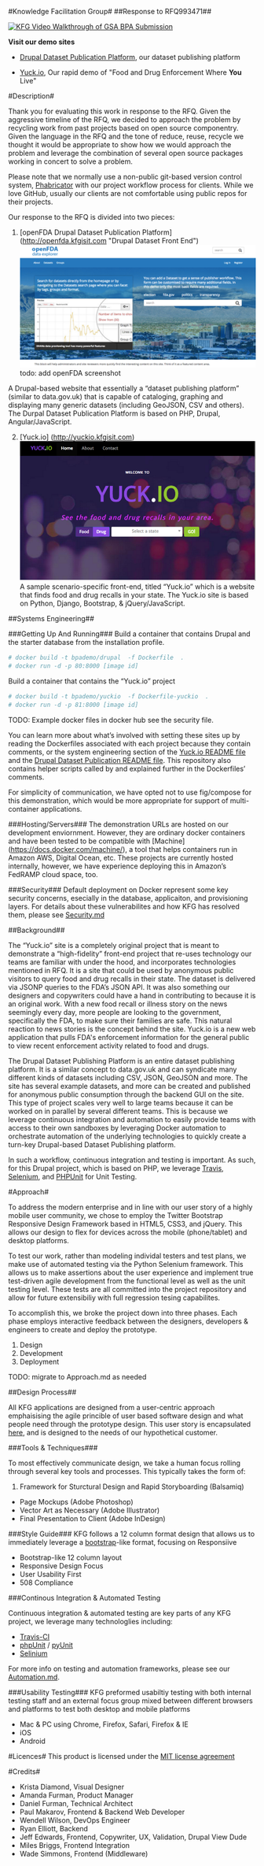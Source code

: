 #Knowledge Facilitation Group#
##Response to RFQ993471##

[![KFG Video Walkthrough of GSA BPA Submission](http://img.youtube.com/vi/f4IEkTLi4hg/0.jpg)](http://www.youtube.com/watch?v=f4IEkTLi4hg "KFG Video Walkthrough")

**Visit our demo sites** 

* [Drupal Dataset Publication Platform](http://openfda.kfgisit.com "Drupal Dataset"), our dataset publishing platform 

* [Yuck.io](http://yuckio.kfgisit.com "Yuck.io Demo Site"), Our rapid demo of "Food and Drug Enforcement Where **You** Live"

#Description#

Thank you for evaluating this work in response to the RFQ. Given the aggressive timeline of the RFQ, we decided to approach the problem by recycling work from past projects based on open source componentry. Given the language in the RFQ and the tone of reduce, reuse, recycle we thought it would be appropriate to show how we would approach the problem and leverage the combination of several open source packages working in concert to solve a problem.

Please note that we normally use a non-public git-based version control system, [Phabricator](http://phabricator.org/ "Phabricator") with our project workflow process for clients. While we love GitHub, usually our clients are not comfortable using public repos for their projects. 

Our response to the RFQ is divided into two pieces: 

1.	[openFDA Drupal Dataset Publication Platform] (http://openfda.kfgisit.com "Drupal Dataset Front End")
![openFDA screenshot](openFdaScreenshot.png)
todo: add openFDA screenshot

A Drupal-based website that essentially a “dataset publishing platform” (similar to data.gov.uk) that is capable of cataloging, graphing and displaying many generic datasets (including GeoJSON, CSV and others). The Durpal Dataset Publication Platform is based on PHP, Drupal, Angular/JavaScript.
 
2. [Yuck.io] (http://yuckio.kfgisit.com)
![Yuck.io Screenshot](yuck-screenshot.png)
A sample scenario-specific front-end, titled “Yuck.io” which is a website that finds food and drug recalls in your state. The Yuck.io site is based on Python, Django, Bootstrap, & jQuery/JavaScript. 

##Systems Engineering##

###Getting Up And Running###
Build a container that contains Drupal and the starter database from the installation profile. 

```bash
# docker build -t bpademo/drupal  -f Dockerfile  .
# docker run -d -p 80:8000 [image id]
```
          
Build a container that contains the “Yuck.io” project 

```bash
# docker build -t bpademo/yuckio  -f Dockerfile-yuckio  .          
# docker run -d -p 81:8000 [image id]     
```
TODO: Example docker files in docker hub see the security file.
       
You can learn more about what’s involved with setting these sites up by reading the Dockerfiles associated with each project because they contain comments, or the system engineering section of the [Yuck.io README file](https://github.com/KFGisIT/gsa-bpa-django/blob/master/README.md) and the [Drupal Dataset Publication README file](https://github.com/KFGisIT/gsa-bpa-drupal/blob/master/README.md). This repository also contains helper scripts called by and explained further in the Dockerfiles’ comments. 

For simplicity of communication, we have opted not to use fig/compose for this demonstration, which would be more appropriate for support of multi-container applications.

###Hosting/Servers###
The demonstration URLs are hosted on our development enviornment. However, they are ordinary docker containers and have been tested to be compatible with [Machine] (https://docs.docker.com/machine/), a tool that helps containers run in Amazon AWS, Digital Ocean, etc. These projects are currently hosted internally, however, we have experience deploying this in Amazon’s FedRAMP cloud space, too. 

###Security###
Default deployment on Docker represent some key security concerns, esecially in the database, applicaiton, and provisioning layers. For details about these vulnerabilites and how KFG has resolved them, please see [Security.md](./Security.md)

##Background##

The “Yuck.io” site is a completely original project that is meant to demonstrate a “high-fidelity” front-end project that re-uses technology our teams are familiar with under the hood, and incorporates technologies mentioned in RFQ. It is a site that could be used by anonymous public visitors to query food and drug recalls in their state. The dataset is delivered via JSONP queries to the FDA’s JSON API. It was also something our designers and copywriters could have a hand in contributing to because it is an original work. With a new food recall or illness story on the news seemingly every day, more people are looking to the government, specifically the FDA, to make sure their families are safe. This natural reaction to news stories is the concept behind the site. Yuck.io is a new web application that pulls FDA's enforcement information for the general public to view recent enforcement activity related to food and drugs. 

The Drupal Dataset Publishing Platform is an entire dataset publishing platform. It is a similar concept to data.gov.uk and can syndicate many different kinds of datasets including CSV, JSON, GeoJSON and more. The site has several example datasets, and more can be created and published for anonymous public consumption through the backend GUI on the site. 
This type of project scales very well to large teams because it can be worked on in parallel by several different teams. This is because we leverage continuous integration and automation to easily provide teams with access to their own sandboxes by leveraging Docker automation to orchestrate automation of the underlying technologies to quickly create a turn-key Drupal-based Dataset Publishing platform. 
 
In such a workflow, continuous integration and testing is important. As such, for this Drupal project, which is based on PHP, we leverage [Travis](https://travis-ci.org), [Selenium](http://www.seleniumhq.org/), and [PHPUnit](https://phpunit.de/) for Unit Testing.

#Approach#

To address the modern enterprise and in line with our user story of a highly mobile user community, we chose to employ the Twitter Bootstrap Responsive Design Framework based in HTML5, CSS3, and jQuery. This allows our design to flex for devices across the mobile (phone/tablet) and desktop platforms. 

To test our work, rather than modeling individal testers and test plans, we make use of automated testing via the Python Selenium framework. This allows us to make assertions about the user experience and implement true test-driven agile development from the functional level as well as the unit testing level. These tests are all committed into the project repository and allow for future extensibiliy with full regression tesing capabilites.

To accomplish this, we broke the project down into three phases. Each phase employs interactive feedback between the designers, developers & engineers to create and deploy the prototype.

1.	Design
2. 	Development
3. 	Deployment

TODO: migrate to Approach.md as needed

##Design Process##

All KFG applications are designed from a user-centric approach emphaisising the agile princible of user based software design and what people need through the prototype design. This user story is encapsulated [here](https://github.com/KFGisIT/gsa-bpa-django/blob/master/README.md), and is designed to the needs of our hypothetical customer.

###Tools & Techniques###

To most effectively communicate design, we take a human focus rolling through several key tools and processes. This typically takes the form of:

1.	Framework for Sturctural Design and Rapid Storyboarding (Balsamiq)
*	Page Mockups (Adobe Photoshop)
* 	Vector Art as Necessary (Adobe Illustrator) 
*	Final Presentation to Client (Adobe InDesign)

###Style Guide###
KFG follows a 12 column format design that allows us to immediately leverage a [bootstrap](http://getbootstrap.com/css/#grid)-like format, focusing on Responsiive 

*	Bootstrap-like 12 column layout
* 	Responsive Design Focus
*  User Usability First
*  508 Compliance

###Continous Integration & Automated Testing

Continuous integration & automated testing are key parts of any KFG project, we leverage many technologlies including: 

*	[Travis-CI](https://travis-ci.org/) 
*	[phpUnit](https://phpunit.de/pyunit) / [pyUnit](http://pyunit.sourceforge.net/)
* 	[Selinium](http://www.seleniumhq.org/) 

For more info on testing and automation frameworks, please see our [Automation.md](Automation.md).

###Usability Testing###
KFG preformed usabiltiy testing with both internal testing staff and an external focus group mixed between different browsers and platforms to test both desktop and mobile platforms 

*	Mac & PC using Chrome, Firefox, Safari, Firefox & IE
* 	iOS
*  Android

#Licences#
This product is licensed under the [MIT license agreement](./LICENSE.md "License")

#Credits#
*  	Krista Diamond, Visual Designer
*	Amanda Furman, Product Manager
* 	Daniel Furman, Technical Architect
*	Paul Makarov, Frontend & Backend Web Developer
* 	Wendell Wilson, DevOps Engineer
*  	Ryan Elliott, Backend
*  	Jeff Edwards, Frontend, Copywriter, UX, Validation, Drupal View Dude
*  	Miles Briggs, Frontend Integration
*	Wade Simmons, Frontend (Middleware)